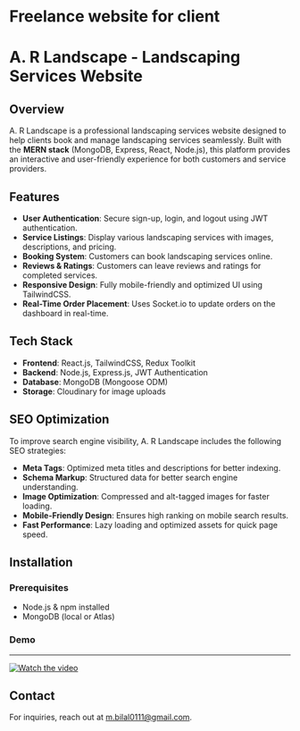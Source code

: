 # Freelance website for client

# A. R Landscape - Landscaping Services Website

## Overview
A. R Landscape is a professional landscaping services website designed to help clients book and manage landscaping services seamlessly. Built with the **MERN stack** (MongoDB, Express, React, Node.js), this platform provides an interactive and user-friendly experience for both customers and service providers.

## Features
- **User Authentication**: Secure sign-up, login, and logout using JWT authentication.
- **Service Listings**: Display various landscaping services with images, descriptions, and pricing.
- **Booking System**: Customers can book landscaping services online.
- **Reviews & Ratings**: Customers can leave reviews and ratings for completed services.
- **Responsive Design**: Fully mobile-friendly and optimized UI using TailwindCSS.
- **Real-Time Order Placement**: Uses Socket.io to update orders on the dashboard in real-time.

## Tech Stack
- **Frontend**: React.js, TailwindCSS, Redux Toolkit
- **Backend**: Node.js, Express.js, JWT Authentication
- **Database**: MongoDB (Mongoose ODM)
- **Storage**: Cloudinary for image uploads

## SEO Optimization
To improve search engine visibility, A. R Landscape includes the following SEO strategies:
- **Meta Tags**: Optimized meta titles and descriptions for better indexing.
- **Schema Markup**: Structured data for better search engine understanding.
- **Image Optimization**: Compressed and alt-tagged images for faster loading.
- **Mobile-Friendly Design**: Ensures high ranking on mobile search results.
- **Fast Performance**: Lazy loading and optimized assets for quick page speed.

## Installation
### Prerequisites
- Node.js & npm installed
- MongoDB (local or Atlas)


### Demo
---
[![Watch the video](https://via.placeholder.com/600x340.png?text=Click+to+Play)](https://github.com/user-attachments/assets/e054b8b9-79f3-425d-9c48-98cada6c31a4)

## Contact
For inquiries, reach out at m.bilal0111@gmail.com.
